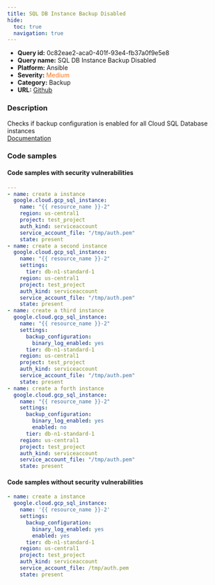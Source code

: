 ```yaml
---
title: SQL DB Instance Backup Disabled
hide:
  toc: true
  navigation: true
---
```


<style>
  .highlight .hll {
    background-color: #ff171742;
  }
  .md-content {
    max-width: 1100px;
    margin: 0 auto;
  }
</style>

-   **Query id:** 0c82eae2-aca0-401f-93e4-fb37a0f9e5e8
-   **Query name:** SQL DB Instance Backup Disabled
-   **Platform:** Ansible
-   **Severity:** <span style="color:#ff7213">Medium</span>
-   **Category:** Backup
-   **URL:** [Github](https://github.com/Checkmarx/kics/tree/master/assets/queries/ansible/gcp/sql_db_instance_backup_disabled)

### Description
Checks if backup configuration is enabled for all Cloud SQL Database instances<br>
[Documentation](https://docs.ansible.com/ansible/latest/collections/google/cloud/gcp_sql_instance_module.html#parameter-settings/backup_configuration/enabled)

### Code samples
#### Code samples with security vulnerabilities
```yaml title="Positive test num. 1 - yaml file" hl_lines="24 3 13 38"
---
- name: create a instance
  google.cloud.gcp_sql_instance:
    name: "{{ resource_name }}-2"
    region: us-central1
    project: test_project
    auth_kind: serviceaccount
    service_account_file: "/tmp/auth.pem"
    state: present
- name: create a second instance
  google.cloud.gcp_sql_instance:
    name: "{{ resource_name }}-2"
    settings:
      tier: db-n1-standard-1
    region: us-central1
    project: test_project
    auth_kind: serviceaccount
    service_account_file: "/tmp/auth.pem"
    state: present
- name: create a third instance
  google.cloud.gcp_sql_instance:
    name: "{{ resource_name }}-2"
    settings:
      backup_configuration:
        binary_log_enabled: yes
      tier: db-n1-standard-1
    region: us-central1
    project: test_project
    auth_kind: serviceaccount
    service_account_file: "/tmp/auth.pem"
    state: present
- name: create a forth instance
  google.cloud.gcp_sql_instance:
    name: "{{ resource_name }}-2"
    settings:
      backup_configuration:
        binary_log_enabled: yes
        enabled: no
      tier: db-n1-standard-1
    region: us-central1
    project: test_project
    auth_kind: serviceaccount
    service_account_file: "/tmp/auth.pem"
    state: present

```


#### Code samples without security vulnerabilities
```yaml title="Negative test num. 1 - yaml file"
- name: create a instance
  google.cloud.gcp_sql_instance:
    name: '{{ resource_name }}-2'
    settings:
      backup_configuration:
        binary_log_enabled: yes
        enabled: yes
      tier: db-n1-standard-1
    region: us-central1
    project: test_project
    auth_kind: serviceaccount
    service_account_file: /tmp/auth.pem
    state: present

```
